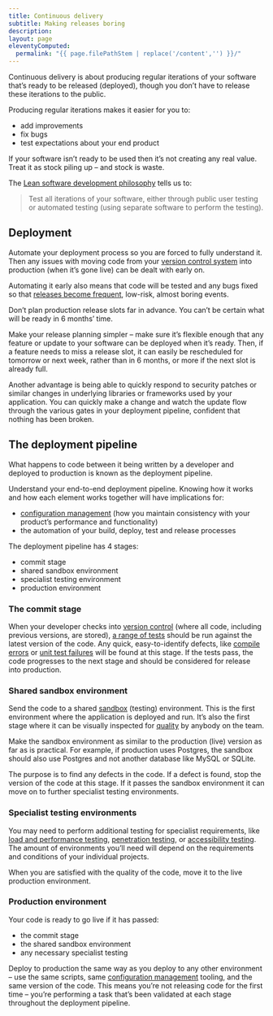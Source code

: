 ```yaml
---
title: Continuous delivery
subtitle: Making releases boring
description:
layout: page
eleventyComputed:
  permalink: "{{ page.filePathStem | replace('/content','') }}/"
---
```


Continuous delivery is about producing regular iterations of your software that’s ready to be released (deployed), though you don’t have to release these iterations to the public.

Producing regular iterations makes it easier for you to:

- add improvements
- fix bugs
- test expectations about your end product

If your software isn’t ready to be used then it’s not creating any real value. Treat it as stock piling up – and stock is waste.

The [Lean software development philosophy](https://en.wikipedia.org/wiki/Lean_software_development) tells us to:

> Test all iterations of your software, either through public user testing or automated testing (using separate software to perform the testing).

## Deployment

Automate your deployment process so you are forced to fully understand it. Then any issues with moving code from your [version control system](https://web.archive.org/web/20150324173644/https://www.gov.uk/service-manual/making-software/version-control.html) into production (when it’s gone live) can be dealt with early on.

Automating it early also means that code will be tested and any bugs fixed so that [releases become frequent](https://web.archive.org/web/20150324173644/https://www.gov.uk/service-manual/making-software/release-strategies.html), low-risk, almost boring events.

Don’t plan production release slots far in advance. You can’t be certain what will be ready in 6 months’ time.

Make your release planning simpler – make sure it’s flexible enough that any feature or update to your software can be deployed when it’s ready. Then, if a feature needs to miss a release slot, it can easily be rescheduled for tomorrow or next week, rather than in 6 months, or more if the next slot is already full.

Another advantage is being able to quickly respond to security patches or similar changes in underlying libraries or frameworks used by your application. You can quickly make a change and watch the update flow through the various gates in your deployment pipeline, confident that nothing has been broken.

## The deployment pipeline

What happens to code between it being written by a developer and deployed to production is known as the deployment pipeline.

Understand your end-to-end deployment pipeline. Knowing how it works and how each element works together will have implications for:

- [configuration management](https://web.archive.org/web/20150324173644/https://www.gov.uk/service-manual/making-software/configuration-management.html) (how you maintain consistency with your product’s performance and functionality)
- the automation of your build, deploy, test and release processes

The deployment pipeline has 4 stages:

- commit stage
- shared sandbox environment
- specialist testing environment
- production environment

### The commit stage

When your developer checks into [version control](https://web.archive.org/web/20150324173644/https://www.gov.uk/service-manual/making-software/version-control) (where all code, including previous versions, are stored), [a range of tests](https://web.archive.org/web/20150324173644/https://www.gov.uk/service-manual/making-software/testing-in-agile) should be run against the latest version of the code. Any quick, easy-to-identify defects, like [compile errors](/https://en.wikipedia.org/wiki/Compilation_error) or [unit test failures](https://en.wikipedia.org/wiki/Unit_testing) will be found at this stage. If the tests pass, the code progresses to the next stage and should be considered for release into production.

### Shared sandbox environment

Send the code to a shared [sandbox](https://web.archive.org/web/20150324173644/https://www.gov.uk/service-manual/making-software/sandbox-and-staging-servers.html) (testing) environment. This is the first environment where the application is deployed and run. It’s also the first stage where it can be visually inspected for [quality](https://web.archive.org/web/20150324173644/https://www.gov.uk/service-manual/agile/quality.html) by anybody on the team.

Make the sandbox environment as similar to the production (live) version as far as is practical. For example, if production uses Postgres, the sandbox should also use Postgres and not another database like MySQL or SQLite.

The purpose is to find any defects in the code. If a defect is found, stop the version of the code at this stage. If it passes the sandbox environment it can move on to further specialist testing environments.

### Specialist testing environments

You may need to perform additional testing for specialist requirements, like [load and performance testing](https://web.archive.org/web/20150324173644/https://www.gov.uk/service-manual/operations/load-and-performance-testing.html), [penetration testing](https://web.archive.org/web/20150324173644/https://www.gov.uk/service-manual/operations/penetration-testing.html), or [accessibility testing](https://web.archive.org/web/20150324173644/https://www.gov.uk/service-manual/user-centred-design/user-research/accessibility-testing.html). The amount of environments you’ll need will depend on the requirements and conditions of your individual projects.

When you are satisfied with the quality of the code, move it to the live production environment.

### Production environment

Your code is ready to go live if it has passed:

- the commit stage
- the shared sandbox environment
- any necessary specialist testing

Deploy to production the same way as you deploy to any other environment – use the same scripts, same [configuration management](https://web.archive.org/web/20150324173644/https://www.gov.uk/service-manual/making-software/configuration-management.html) tooling, and the same version of the code. This means you’re not releasing code for the first time – you’re performing a task that’s been validated at each stage throughout the deployment pipeline.
